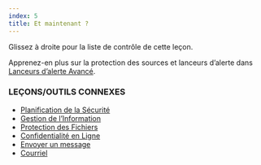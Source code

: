 ```yaml
---
index: 5
title: Et maintenant ?
---
```

Glissez à droite pour la liste de contrôle de cette leçon.

Apprenez-en plus sur la protection des sources et lanceurs d’alerte dans [Lanceurs d’alerte Avancé](umbrella://work/whistleblowers/advanced).

### LEÇONS/OUTILS CONNEXES

* [Planification de la Sécurité](umbrella://assess-your-risk/security-planning)
* [Gestion de l’Information](umbrella://information/managing-information/beginner)
* [Protection des Fichiers](umbrella://information/protecting-files)
* [Confidentialité en Ligne](umbrella://communications/online-privacy/advanced)
* [Envoyer un message](umbrella://communications/sending-a-message)
* [Courriel](umbrella://communications/email)